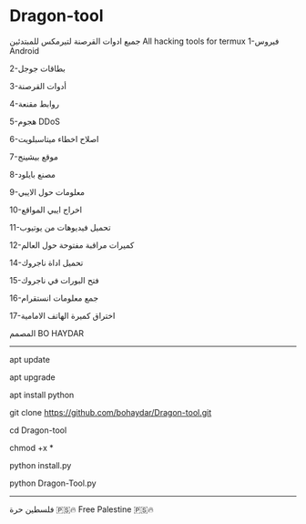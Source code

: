 # Dragon-tool
جميع ادوات القرصنة لتيرمكس للمبتدئين
All hacking tools for termux
1-فيروس Android 

2-بطاقات جوجل 

3-أدوات القرصنة 

4-روابط مقنعة 

5-هجوم DDoS 

6-اصلاح اخطاء ميتاسبلويت

7-موقع بيشينج 

8-مصنع بايلود

9-معلومات حول الايبي

10-اخراج ايبي المواقع

11-تحميل فيديوهات من يوتيوب

12-كميرات مراقبة مفتوحة حول العالم 

14-تحميل اداة ناجروك

15-فتح البورات في ناجروك

16-جمع معلومات انستقرام

17-اختراق كميرة الهاتف الامامية 

المصمم BO HAYDAR
______________________________________________________
apt update 

apt upgrade 

apt install python 

git clone https://github.com/bohaydar/Dragon-tool.git

cd Dragon-tool

chmod +x *

python install.py

python Dragon-Tool.py
_________________________________________________________
فلسطين حرة 🇵🇸🔥
Free Palestine 🇵🇸🔥
